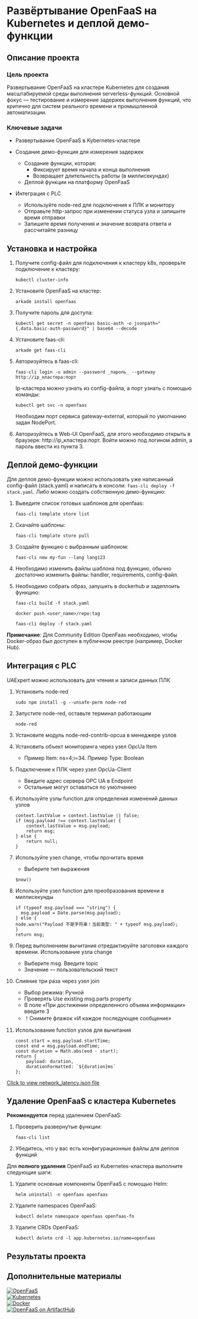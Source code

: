 # Развёртывание OpenFaaS на Kubernetes и деплой демо-функции

## Описание проекта

### Цель проекта

Развертывание OpenFaaS на кластере Kubernetes для создания масштабируемой среды выполнения serverless-функций. Основной фокус — тестирование и измерение задержек выполнения функций, что критично для систем реального времени и промышленной автоматизации.

### Ключевые задачи

- Развертывание OpenFaaS в Kybernetes-кластере

- Создание демо-функция для измерения задержек
  - Создание функции, которая:
    - Фиксирует время начала и конца выполнения
    - Возвращает длительность работы (в миллисекундах)
  - Деплой функции на платформу OpenFaaS

- Интеграция с PLC
  - Используйте node-red для подключения к ПЛК и монитору
  - Отправьте http-запрос при изменении статуса узла и запишите время отправки
  - Запишите время получения и значение возврата ответа и рассчитайте разницу

## Установка и настройка

1. Получите config-файл для подключения к кластеру k8s, проверьте подключение к кластеру:

   ```kubectl cluster-info```

2. Установите OpenFaaS на кластер:

   ```arkade install openfaas```

3. Получите пароль для доступа:

   ```kubectl get secret -n openfaas basic-auth -o jsonpath="{.data.basic-auth-password}" | base64 --decode```

4. Установите faas-cli:

   ```arkade get faas-cli```

5. Авторизуйтесь в faas-cli:

   ```faas-cli login -u admin --password _пароль_ --gateway  http://ip_кластера:порт```

   Ip-кластера можно узнать из config-файла, а порт узнать с помощью команды:

   ```kubectl get svc -n openfaas```

   Необходим порт сервиса gateway-external, который по умолчанию задан NodePort.

6. Авторизуйтесь в Web-UI OpenFaaS, для этого необходимо открыть в браузере: http://ip_кластера:порт. Войти можно под логином admin, а пароль ввести из пункта 3.

## Деплой демо-функции

Для деплоя демо-функции можно использовать уже написанный config-файл (stack.yaml) и написать в консоли: ```faas-cli deploy -f stack.yaml```. Либо можно создать собственную демо-функцию:

1. Выведите список готовых шаблонов для openfaas:

   ```faas-cli template store list```

2. Скачайте шаблоны:

   ```faas-cli template store pull```

3. Создайте функцию с выбранным шаблоном:

   ```faas-cli new my-fun --lang lang123```

4. Необходимо изменить файлы шаблона под функцию, обычно достаточно изменить файлы: handler, requirements, config-файл.

5. Необходимо собрать образ, запушить в dockerhub и задеплоить функцию:

   ```faas-cli build -f stack.yaml```
   
   ```docker push <user_name>/repo:tag```
   
   ```faas-cli deploy -f stack.yaml```
  
**Примечание**: Для Community Edition OpenFaas необходимо, чтобы Docker-образ был доступен в публичном реестре (например, Docker Hub).

## Интеграция с PLC

UAExpert можно использовать для чтения и записи данных ПЛК

1. Установить node-red

   ```sudo npm install -g --unsafe-perm node-red```

2. Запустите node-red, оставьте терминал работающим
   
   ```node-red```

3. Установите модуль node-red-contrib-opcua в менеджере узлов

4. Установить объект мониторинга через узел OpcUa Item
   - Пример Item: ns=4;i=34. Пример Type: Boolean

5. Подключение к ПЛК через узел OpcUa-Client
   - Введите адрес сервера OPC UA в Endpoint
   - Остальные могут оставаться по умолчанию

6. Используйте узлы function для определения изменений данных узлов

   ```
   context.lastValue = context.lastValue || false;
   if (msg.payload !== context.lastValue) {
       context.lastValue = msg.payload; 
       return msg; 
   } else {
       return null; 
   }
   ```

7. Используйте узел change, чтобы прочитать время
   - Выберите тип выражения

   ```$now()```

8. Используйте узел function для преобразования времени в миллисекунды

   ```
   if (typeof msg.payload === "string") {
     msg.payload = Date.parse(msg.payload);
   } else {
   node.warn("Payload 不是字符串！当前类型: " + typeof msg.payload);
   }
   return msg;
   ```

9. Перед выполнением вычитания отредактируйте заголовки каждого времени. Использование узла change
   - Выберите msg. Введите topic
   - Значение — пользовательский текст

10. Слияние три раза через узел join
    - Выбор режима: Ручной
    - Проверять Use existing msg.parts property
    - В поле «При достижении определенного объема информации» введите 3
    - ！Снимите флажок «И каждое последующее сообщение»

11. Использование function узлов для вычитания

    ```
    const start = msg.payload.startTime;
    const end = msg.payload.endTime;
    const duration = Math.abs(end - start);
    return {
        payload: duration,               
        durationFormatted: `${duration}ms` 
    };
    ```

[Click to view network_latency.json file](./network_latency.json)
## Удаление OpenFaaS с кластера Kubernetes

__Рекомендуется__ перед удалением OpenFaaS:

1. Проверить развернутые функции:

   ```faas-cli list```

2. Убедитесь, что у вас есть конфигурационные файлы для деплоя функций

Для __полного удаления__ OpenFaaS из Kubernetes-кластера выполните следующие шаги:

1. Удалите основные компоненты OpenFaaS с помощью Helm:

   ```helm uninstall -n openfaas openfaas```

2. Удалите namespaces OpenFaaS:

   ```kubectl delete namespace openfaas openfaas-fn```

3. Удалите CRDs OpenFaaS:

   ```kubectl delete crd -l app.kubernetes.io/name=openfaas```

## Результаты проекта

## Дополнительные материалы
[![OpenFaaS](https://img.shields.io/badge/OpenFaaS-Official-blue)](https://github.com/openfaas/faas-netes)  
[![Kubernetes](https://img.shields.io/badge/Kubernetes-Tutorials-326CE5)](https://kubernetes.io/ru/docs/tutorials/)  
[![Docker](https://img.shields.io/badge/Docker-Get%20Started-2496ED)](https://docs.docker.com/get-started/)  
[![OpenFaaS on ArtifactHub](https://img.shields.io/badge/OpenFaaS-ArtifactHub-blue)](https://artifacthub.io/packages/helm/openfaas/openfaas)

